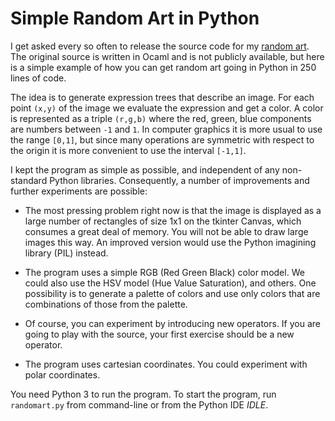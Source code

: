 # Simple Random Art in Python

I get asked every so often to release the source code for my [random 
art](http://www.random-art.org/). The original source is written in Ocaml
and is not publicly available, but here is a simple example of how you can get
random art going in Python in 250 lines of code.

The idea is to generate expression trees that describe an image. For each
point `(x,y)` of the image we evaluate the expression and get a color. A color
is represented as a triple `(r,g,b)` where the red, green, blue components are
numbers between `-1` and `1`. In computer graphics it is more usual to use the
range `[0,1]`, but since many operations are symmetric with respect to the
origin it is more convenient to use the interval `[-1,1]`.

I kept the program as simple as possible, and independent of any non-standard
Python libraries. Consequently, a number of improvements and further
experiments are possible:

* The most pressing problem right now is that the image is displayed as a
  large number of rectangles of size 1x1 on the tkinter Canvas, which
  consumes a great deal of memory. You will not be able to draw large images
  this way. An improved version would use the Python imagining library (PIL)
  instead.

* The program uses a simple RGB (Red Green Black) color model. We could also
  use the HSV model (Hue Value Saturation), and others. One possibility is
  to generate a palette of colors and use only colors that are combinations
  of those from the palette.

* Of course, you can experiment by introducing new operators. If you are going
  to play with the source, your first exercise should be a new operator.

* The program uses cartesian coordinates. You could experiment with polar
  coordinates.

You need Python 3 to run the program. To start the program, run `randomart.py` from command-line or from the Python IDE *IDLE*.
